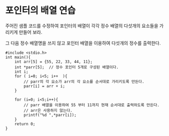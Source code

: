 
# 포인터의 배열 연습

주어진 샘플 코드를 수정하여 포인터의 배열이 각각 정수 배열의 
다섯개의 요소들을 가리키게 만들어 보라.

그 다음 정수 배열명을 쓰지 않고 포인터 배열을 이용하여 다섯개의 정수를 출력한다. 

```
#include <stdio.h>
int main(){
	int arr[5] = {55, 22, 33, 44, 11};
	int *parr[5];  // 정수 포인터 5개로 구성된 배열이다.
	int i;
	for ( i=0; i<5; i++  ){
		// parr의 각 요소가 arr의 각 요소를 순서대로 가리키도록 만든다.
		parr[i] = arr + i;
	}

	for (i=0; i<5;i++){
		// parr 배열을 이용하여 55 부터 11까지 현재 순서대로 출력하도록 만든다.
		// arr은 사용하지 않는다.
		printf("%d ",*parr[i]);
	}
	return 0;
}

```
